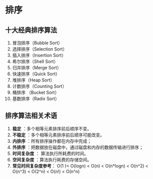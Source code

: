 # 排序

## 十大经典排序算法

1. 冒泡排序（Bubble Sort）
2. 选择排序（Selection Sort）
3. 插入排序（Insertion Sort）
4. 希尔排序（Shell Sort）
5. 归并排序（Merge Sort）
6. 快速排序（Quick Sort）
7. 堆排序（Heap Sort）
8. 计数排序（Counting Sort）
9. 桶排序 （Bucket Sort）
10. 基数排序（Radix Sort）

## 排序算法相关术语

1. **稳定** ：多个相等元素排序前后顺序不变。
2. **不稳定** ：多个相等元素排序前后顺序可能改变。
3. **内排序** ：所有排序操作都在内存中完成；
4. **外排序** ：把数据放在磁盘中，通过磁盘和内存的数据传输进行排序；
5. **时间复杂度** ： 算法执行所耗费的时间。
6. **空间复杂度** ：算法执行耗费的存储空间。
7. **常见时间复杂度参考**：
O(1 )< O(logn) < O(n) < O(n*logn) < O(n^2) < O(n^3) < O(2^n) < O(n!) < O(n^n)